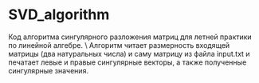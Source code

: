 # SVD_algorithm
Код алгоритма сингулярного разложения матриц для летней практики по линейной алгебре. \\
Алгоритм читает размерность входящей матрицы (два натуральных числа) и саму матрицу из файла input.txt и печатает левые и правые сингулярные векторы, а также полученные сингулярные значения.
